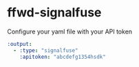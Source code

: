 # ffwd-signalfuse

Configure your yaml file with your API token
```yml
:output:
  - :type: "signalfuse"
    :apitoken: "abcdefg1354hsdk"
```
